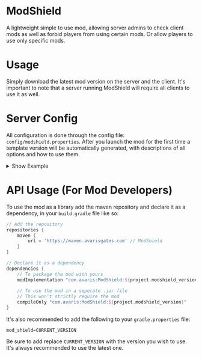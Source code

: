 # ModShield
A lightweight simple to use mod, allowing server admins to check client mods as well as forbid players from using certain mods.
Or allow players to use only specific mods.

# Usage
Simply download the latest mod version on the server and the client.
It's important to note that a server running ModShield will require all clients to use it as well.

# Server Config
All configuration is done through the config file: `config/modshield.properties`.
After you launch the mod for the first time a template version will be automatically generated, with descriptions of all options and how to use them.

<details>
<summary>Show Example</summary>

```properties
#This is a template ModShield config file.
#If you want to allow only certain mods add them in the disallowed option, separated by commas.
#This way only mods in that option can be used by the client.
#
#If you want to disallow mods put them int the allowed option, separated by commas.
#
#savePlayerMods - when set to true ModShield will save mods used by players, that can be accessed through the API.
#onlyAllowServerMods - when set to true only mods found on the server will be allowed on the client.
#alwaysAllowedPlayers - list of players that can run every mod, separated by commas, UUIDs or names
#Sun Mar 23 00:29:03 CET 2025
allowed=
disallowed=
onlyAllowServerMods=false
savePlayerMods=false
```
</details>

# API Usage (For Mod Developers)
To use the mod as a library add the maven repository and declare it as a dependency, in your `build.gradle` file like so:
```groovy
// Add the repository
repositories {
    maven {
        url = 'https://maven.avarisgates.com' // ModShield
    }
}

// Declare it as a dependency
dependencies {
    // To package the mod with yours
    modImplementation "com.avaris:ModShield:${project.modshield_version}"
    
    // To use the mod in a seperate .jar file
    // This won't strictly require the mod
    compileOnly "com.avaris:ModShield:${project.modshield_version}"
}
```
It's also recommended to add the following to your `gradle.properties` file:
```properties
mod_shield=CURRENT_VERSION
```
Be sure to add replace `CURRENT_VERSION` with the version you wish to use.
It's always recommended to use the latest one.